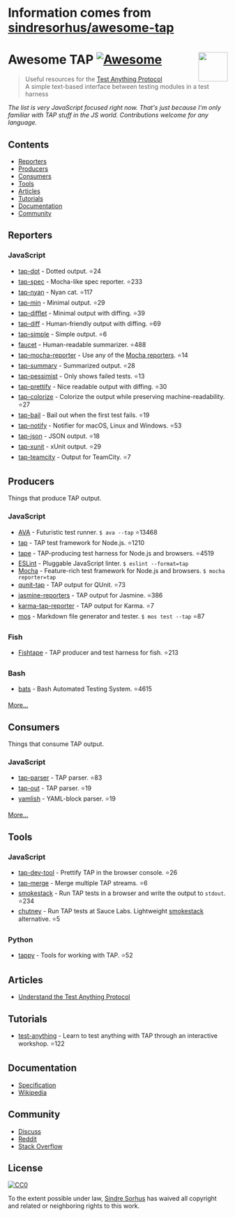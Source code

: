 # Information comes from [sindresorhus/awesome-tap](https://github.com/sindresorhus/awesome-tap)
# Awesome TAP [![Awesome](https://cdn.rawgit.com/sindresorhus/awesome/d7305f38d29fed78fa85652e3a63e154dd8e8829/media/badge.svg)](https://github.com/sindresorhus/awesome) [<img src="https://testanything.org/images/tap.png" width="67" align="right">](https://testanything.org)


> Useful resources for the [Test Anything Protocol](https://testanything.org)<br>
> A simple text-based interface between testing modules in a test harness

*The list is very JavaScript focused right now. That's just because I'm only familiar with TAP stuff in the JS world. Contributions welcome for any language.*


## Contents

- [Reporters](#reporters)
- [Producers](#producers)
- [Consumers](#consumers)
- [Tools](#tools)
- [Articles](#articles)
- [Tutorials](#tutorials)
- [Documentation](#documentation)
- [Community](#community)


## Reporters

### JavaScript

- [tap-dot](https://github.com/scottcorgan/tap-dot) - Dotted output. :star:24
- [tap-spec](https://github.com/scottcorgan/tap-spec) - Mocha-like spec reporter. :star:233
- [tap-nyan](https://github.com/calvinmetcalf/tap-nyan) - Nyan cat. :star:117
- [tap-min](https://github.com/gummesson/tap-min) - Minimal output. :star:29
- [tap-difflet](https://github.com/namuol/tap-difflet) - Minimal output with diffing. :star:39
- [tap-diff](https://github.com/axross/tap-diff) - Human-friendly output with diffing. :star:69
- [tap-simple](https://github.com/joeybaker/tap-simple) - Simple output. :star:6
- [faucet](https://github.com/substack/faucet) - Human-readable summarizer. :star:488
- [tap-mocha-reporter](https://github.com/isaacs/tap-mocha-reporter) - Use any of the [Mocha reporters](https://github.com/isaacs/tap-mocha-reporter/tree/master/lib/reporters). :star:14
- [tap-summary](https://github.com/zoubin/tap-summary) - Summarized output. :star:28
- [tap-pessimist](https://github.com/clux/tap-pessimist) - Only shows failed tests. :star:13
- [tap-prettify](https://github.com/toolness/tap-prettify) - Nice readable output with diffing. :star:30
- [tap-colorize](https://github.com/substack/tap-colorize) - Colorize the output while preserving machine-readability. :star:27
- [tap-bail](https://github.com/juliangruber/tap-bail) - Bail out when the first test fails. :star:19
- [tap-notify](https://github.com/axross/tap-notify) - Notifier for macOS, Linux and Windows. :star:53
- [tap-json](https://github.com/gummesson/tap-json) - JSON output. :star:18
- [tap-xunit](https://github.com/aghassemi/tap-xunit) - xUnit output. :star:29
- [tap-teamcity](https://github.com/smockle/tap-teamcity) - Output for TeamCity. :star:7


## Producers

Things that produce TAP output.

### JavaScript

- [AVA](https://github.com/sindresorhus/ava) - Futuristic test runner. `$ ava --tap` :star:13468
- [tap](https://github.com/isaacs/node-tap) - TAP test framework for Node.js. :star:1210
- [tape](https://github.com/substack/tape) - TAP-producing test harness for Node.js and browsers. :star:4519
- [ESLint](http://eslint.org/docs/user-guide/formatters/#tap) - Pluggable JavaScript linter. `$ eslint --format=tap`
- [Mocha](https://mochajs.org) - Feature-rich test framework for Node.js and browsers. `$ mocha reporter=tap`
- [qunit-tap](https://github.com/twada/qunit-tap) - TAP output for QUnit. :star:73
- [jasmine-reporters](https://github.com/larrymyers/jasmine-reporters) - TAP output for Jasmine. :star:386
- [karma-tap-reporter](https://github.com/fumiakiy/karma-tap-reporter) - TAP output for Karma. :star:7
- [mos](https://github.com/zkochan/mos) - Markdown file generator and tester. `$ mos test --tap` :star:87

### Fish

- [Fishtape](https://github.com/fisherman/fishtape) - TAP producer and test harness for fish. :star:213

### Bash

- [bats](https://github.com/sstephenson/bats) - Bash Automated Testing System. :star:4615

[More...](https://testanything.org/producers.html)


## Consumers

Things that consume TAP output.

### JavaScript

- [tap-parser](https://github.com/substack/tap-parser) - TAP parser. :star:83
- [tap-out](https://github.com/scottcorgan/tap-out) - TAP parser. :star:19
- [yamlish](https://github.com/isaacs/yamlish) - YAML-block parser. :star:19

[More...](https://testanything.org/consumers.html)


## Tools

### JavaScript

- [tap-dev-tool](https://github.com/Jam3/tap-dev-tool) - Prettify TAP in the browser console. :star:26
- [tap-merge](https://github.com/anko/tap-merge) - Merge multiple TAP streams. :star:6
- [smokestack](https://github.com/hughsk/smokestack) - Run TAP tests in a browser and write the output to `stdout`. :star:234
- [chutney](https://github.com/derhuerst/chutney) - Run TAP tests at Sauce Labs. Lightweight [smokestack](https://github.com/hughsk/smokestack) alternative. :star:5

### Python

- [tappy](https://github.com/mblayman/tappy) - Tools for working with TAP. :star:52


## Articles

- [Understand the Test Anything Protocol](http://www.effectiveperlprogramming.com/2011/05/understand-the-test-anything-protocol/)


## Tutorials

- [test-anything](https://github.com/finnp/test-anything) - Learn to test anything with TAP through an interactive workshop. :star:122


## Documentation

- [Specification](https://testanything.org/tap-version-13-specification.html)
- [Wikipedia](https://en.wikipedia.org/wiki/Test_Anything_Protocol)


## Community

- [Discuss](https://github.com/TestAnything/Specification/issues)
- [Reddit](https://www.reddit.com/r/testanythingprotocol)
- [Stack Overflow](http://stackoverflow.com/questions/tagged/tap)


## License

[![CC0](http://mirrors.creativecommons.org/presskit/buttons/88x31/svg/cc-zero.svg)](https://creativecommons.org/publicdomain/zero/1.0/)

To the extent possible under law, [Sindre Sorhus](http://sindresorhus.com) has waived all copyright and related or neighboring rights to this work.

